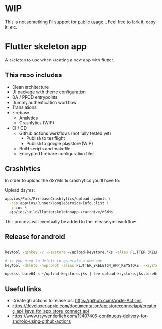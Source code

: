 # WIP
This is not something I'll support for public usage... Feel free to fork it, copy it, etc.

# Flutter skeleton app
A skeleton to use when creating a new app with flutter.

## This repo includes
* Clean architecture
* UI package with theme configuration
* QA / PROD entrypoints
* Dummy authentication workflow
* Translations
* Firebase 
  * Analytics
  * Crashlytics (WIP)
* CI / CD
  * Github actions workflows (not fully tested yet)
    * Publish to testflight
    * Publish to google playstore (WIP)
  * Build scripts and makefile
  * Encrypted firebase configuration files


## Crashlytics
In order to upload the dSYMs to crashlytics you'll have to:

Upload dsyms:

```bash
app/ios/Pods/FirebaseCrashlytics/upload-symbols \
  -gsp app/ios/Runner/GoogleService-Info.plist \
  -p ios \
  app/ios/build/flutterskeletonapp.xcarchive/dSYMs
```

This process will eventually be added to the release.yml workflow.

## Release for android
```bash

keytool -genkey -v -keystore ~/upload-keystore.jks -alias FLUTTER_SKELETON_APP_KEYSTORE -keyalg RSA -keysize 2048 -validity 10000

# if you need to delete to generate a new one
keytool -delete -noprompt -alias FLUTTER_SKELETON_APP_KEYSTORE  -keystore ~/upload-keystore.jks -storepass PASSWORD

openssl base64 < ~/upload-keystore.jks | tee upload-keystore.jks.base64.txt
```

## Useful links
* Create gh actions to relase ios: https://github.com/Apple-Actions
* https://developer.apple.com/documentation/appstoreconnectapi/creating_api_keys_for_app_store_connect_api
* https://www.raywenderlich.com/19407406-continuous-delivery-for-android-using-github-actions
